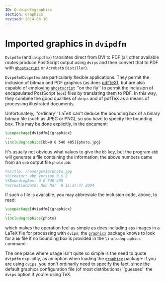 ```yaml
---
ID: Q-dvipdfmgraphics
section: Graphics
revised: 2014-06-10
---
```

# Imported graphics in `dvipdfm`

`Dvipdfm` (and `dvipdfmx`) translates direct from
DVI to PDF (all other available routes produce PostScript
output using `dvips` and then convert that to PDF with
[`ghostscript`](http://www.ghostscript.com/)
or `Acrobat`s `Distiller`).

`Dvipdfm`/`Dvipdfmx` are particularly flexible
applications.  They permit the inclusion of bitmap and PDF
graphics (as does [pdfTeX](FAQ-pdftexgraphics.md)), but are also
capable of employing
[`ghostscript`](http://www.ghostscript.com/) ''on the
fly'' to permit the inclusion of encapsulated PostScript (`eps`)
files by translating them to PDF.  In this way, they combine the good
qualities of `dvips` and of pdfTeX as a means of
processing illustrated documents.

Unfortunately, ''ordinary'' LaTeX can't deduce the bounding box of
a binary bitmap file (such as JPEG or PNG), so you have
to specify the bounding box.  This may be done explicitly, in the
document:
```latex
\usepackage[dvipdfm]{graphicx}
...
\includegraphics[bb=0 0 540 405]{photo.jpg}
```
It's usually not obvious what values to give the `bb` key,
but the program `ebb` will generate a file
containing the information; the above numbers came from an
`ebb` output file `photo.bb`:
```PostScript
%%Title: /home/gsm10/photo.jpg
%%Creator: ebb Version 0.5.2
%%BoundingBox: 0 0 540 405
%%CreationDate: Mon Mar  8 15:17:47 2004
```
If such a file is available, you may abbreviate the inclusion
code, above, to read:
```latex
\usepackage[dvipdfm]{graphicx}
...
\includegraphics{photo}
```
which makes the operation feel as simple as does including
`eps` images in a LaTeX file for processing with
`dvips`; the [`graphicx`](https://ctan.org/pkg/graphicx) package knows to look for a
`bb` file if no bounding box is provided in the
`\includegraphics` command.

The one place where usage isn't quite so simple is the need to quote
`dvipdfm` explicitly, as an option when loading the
[`graphicx`](https://ctan.org/pkg/graphicx) package: if you are using `dvips`, you
don't ordinarily need to specify the fact, since the default graphics
configuration file (of most distributions) ''guesses'' the
`dvips` option if you're using TeX.


